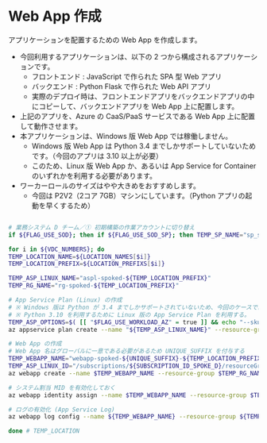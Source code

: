 # Web App 作成

アプリケーションを配置するための Web App を作成します。

- 今回利用するアプリケーションは、以下の 2 つから構成されるアプリケーションです。
  - フロントエンド : JavaScript で作られた SPA 型 Web アプリ
  - バックエンド : Python Flask で作られた Web API アプリ
  - 実際のデプロイ時は、フロントエンドアプリをバックエンドアプリの中にコピーして、バックエンドアプリを Web App 上に配置します。
- 上記のアプリを、Azure の CaaS/PaaS サービスである Web App 上に配置して動作させます。
- 本アプリケーションは、Windows 版 Web App では稼働しません。
  - Windows 版 Web App は Python 3.4 までしかサポートしていないためです。（今回のアプリは 3.10 以上が必要）
  - このため、Linux 版 Web App か、あるいは App Service for Container のいずれかを利用する必要があります。
- ワーカーロールのサイズはやや大きめをおすすめします。
  - 今回は P2V2（2コア 7GB）マシンにしています。（Python アプリの起動を早くするため）

```bash

# 業務システム D チーム／① 初期構築の作業アカウントに切り替え
if ${FLAG_USE_SOD}; then if ${FLAG_USE_SOD_SP}; then TEMP_SP_NAME="sp_spoked_dev"; az login --service-principal --username ${SP_APP_IDS[${TEMP_SP_NAME}]} --password "${SP_PWDS[${TEMP_SP_NAME}]}" --tenant ${PRIMARY_DOMAIN_NAME} --allow-no-subscriptions; else az account clear; az login -u "user_spoked_dev@${PRIMARY_DOMAIN_NAME}" -p "${ADMIN_PASSWORD}"; fi; fi

for i in ${VDC_NUMBERS}; do
TEMP_LOCATION_NAME=${LOCATION_NAMES[$i]}
TEMP_LOCATION_PREFIX=${LOCATION_PREFIXS[$i]}

TEMP_ASP_LINUX_NAME="aspl-spoked-${TEMP_LOCATION_PREFIX}"
TEMP_RG_NAME="rg-spoked-${TEMP_LOCATION_PREFIX}"

# App Service Plan (Linux) の作成
# ※ Windows 版は Python が 3.4 までしかサポートされていないため、今回のケースでは利用できない
# ※ Python 3.10 を利用するために Linux 版の App Service Plan を利用する。
TEMP_ASP_OPTIONS=$( [[ "$FLAG_USE_WORKLOAD_AZ" = true ]] && echo "--sku P2V2 --number-of-workers 3 --zone-redundant" || echo "--sku P2V2 --number-of-workers 1" )
az appservice plan create --name "${TEMP_ASP_LINUX_NAME}" --resource-group "$TEMP_RG_NAME" --location "${TEMP_LOCATION_NAME}" --is-linux $TEMP_ASP_OPTIONS

# Web App の作成
# Web App 名はグローバルに一意である必要があるため UNIQUE_SUFFIX を付与する
TEMP_WEBAPP_NAME="webapp-spoked-${UNIQUE_SUFFIX}-${TEMP_LOCATION_PREFIX}"
TEMP_ASP_LINUX_ID="/subscriptions/${SUBSCRIPTION_ID_SPOKE_D}/resourceGroups/${TEMP_RG_NAME}/providers/Microsoft.Web/serverFarms/${TEMP_ASP_LINUX_NAME}"
az webapp create --name $TEMP_WEBAPP_NAME --resource-group $TEMP_RG_NAME --plan $TEMP_ASP_LINUX_ID --runtime "python|3.10"

# システム割当 MID を有効化しておく
az webapp identity assign --name $TEMP_WEBAPP_NAME --resource-group $TEMP_RG_NAME

# ログの有効化 (App Service Log)
az webapp log config --name ${TEMP_WEBAPP_NAME} --resource-group ${TEMP_RG_NAME} --application-logging filesystem --detailed-error-messages true --failed-request-tracing true --web-server-logging filesystem --level warning

done # TEMP_LOCATION

```
